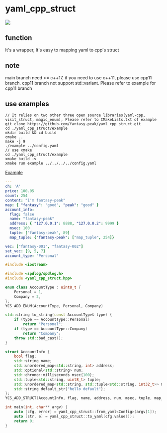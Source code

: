 # yaml_cpp_struct

[![](https://github.com/fantasy-peak/yaml_cpp_struct/workflows/test/badge.svg)](https://github.com/fantasy-peak/yaml_cpp_struct/actions)

## function

It's a wrapper, It's easy to mapping yaml to cpp's struct

## note

main branch need >= c++17, if you need to use c++11, please use cpp11 branch. cpp11 branch not support std::variant.
Please refer to example for cpp11 branch

## use examples
```
// It relies on two other three open source libraries(yaml-cpp, visit_struct, magic_enum), Please refer to CMakeLists.txt of example
git clone https://github.com/fantasy-peak/yaml_cpp_struct.git
cd ./yaml_cpp_struct/example
mkdir build && cd build
cmake ..
make -j 9
./example ../config.yaml
// use xmake
cd ./yaml_cpp_struct/example
xmake build -v
xmake run example ../../../../config.yaml
```


[Example](./example/main.cpp)
```yaml
---
ch: 'A'
price: 100.05
count: 254
content: "i'm fantasy-peak"
map: { "fantasy": "good", "peak": "good" }
account_info:
  flag: false
  name: "fantasy-peak"
  address: { "127.0.0.1": 8888, "127.0.0.2": 9999 }
  msec: 100
  tuple: ["fantasy-peak", 89]
  map_tuple: {"fantasy-peak": ["map_tuple", 254]}

vec: ["fantasy-001", "fantasy-002"]
set_vec: [9, 5, 7]
account_type: "Personal"
```

```cpp
#include <iostream>

#include <spdlog/spdlog.h>
#include <yaml_cpp_struct.hpp>

enum class AccountType : uint8_t {
    Personal = 1,
    Company = 2,
};
YCS_ADD_ENUM(AccountType, Personal, Company)

std::string to_string(const AccountType& type) {
    if (type == AccountType::Personal)
        return "Personal";
    if (type == AccountType::Company)
        return "Company";
    throw std::bad_cast();
}

struct AccountInfo {
    bool flag;
    std::string name;
    std::unordered_map<std::string, int> address;
    std::optional<std::string> num;
    std::chrono::milliseconds msec{100};
    std::tuple<std::string, uint8_t> tuple;
    std::unordered_map<std::string, std::tuple<std::string, int32_t>> map_tuple;
    std::string default_str{"hello default"};
};
YCS_ADD_STRUCT(AccountInfo, flag, name, address, num, msec, tuple, map_tuple, default_str)

int main(int, char** argv) {
    auto [cfg, error] = yaml_cpp_struct::from_yaml<Config>(argv[1]);
    auto [str, e] = yaml_cpp_struct::to_yaml(cfg.value());
    return 0;
}

```
